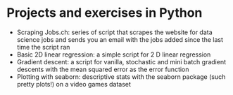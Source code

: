 # Projects and exercises in Python
- Scraping Jobs.ch: series of script that scrapes the website for data science jobs
and sends you an email with the jobs added since the last time the script ran
- Basic 2D linear regression: a simple script for 2 D linear regression
- Gradient descent: a script for vanilla, stochastic and mini batch gradient descents with 
the mean squared error as the error function
- Plotting with seaborn: descriptive stats with the seaborn package (such pretty plots!) on a video games dataset
